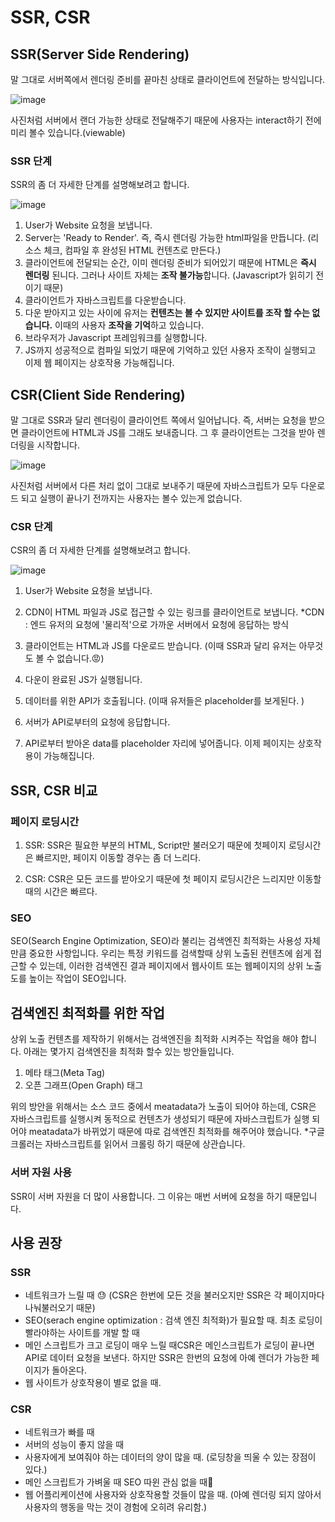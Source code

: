 # SSR, CSR

## SSR(Server Side Rendering)

말 그대로 서버쪽에서 렌더링 준비를 끝마친 상태로 클라이언트에 전달하는 방식입니다.

![image](https://user-images.githubusercontent.com/32887635/192082366-7d15ce32-b721-4689-bbae-c303dfe6ad8f.png)

사진처럼 서버에서 랜더 가능한 상태로 전달해주기 때문에 사용자는 interact하기 전에 미리 볼수 있습니다.(viewable)

### SSR 단계

SSR의 좀 더 자세한 단계를 설명해보려고 합니다.

![image](https://user-images.githubusercontent.com/32887635/192082414-99ea58ec-fcba-42e0-b020-143eb5be3907.png)

1. User가 Website 요청을 보냅니다.
2. Server는 'Ready to Render'. 즉, 즉시 렌더링 가능한 html파일을 만듭니다.
   (리소스 체크, 컴파일 후 완성된 HTML 컨텐츠로 만든다.)
3. 클라이언트에 전달되는 순간, 이미 렌더링 준비가 되어있기 때문에 HTML은 **즉시 렌더링** 된니다. 그러나 사이트 자체는 **조작 불가능**합니다. (Javascript가 읽히기 전이기 때문)
4. 클라이언트가 자바스크립트를 다운받습니다.
5. 다운 받아지고 있는 사이에 유저는 **컨텐츠는 볼 수 있지만 사이트를 조작 할 수는 없습니다.** 이때의 사용자 **조작을 기억**하고 있습니다.
6. 브라우저가 Javascript 프레임워크를 실행합니다.
7. JS까지 성공적으로 컴파일 되었기 때문에 기억하고 있던 사용자 조작이 실행되고 이제 웹 페이지는 상호작용 가능해집니다.

## CSR(Client Side Rendering)

말 그대로 SSR과 달리 렌더링이 클라이언트 쪽에서 일어납니다. 즉, 서버는 요청을 받으면 클라이언트에 HTML과 JS를 그래도 보내줍니다. 그 후 클라이언트는 그것을 받아 렌더링을 시작합니다.

![image](https://user-images.githubusercontent.com/32887635/192082491-02a661e4-daaf-4a76-a49f-7dc3d78214dc.png)

사진처럼 서버에서 다른 처리 없이 그대로 보내주기 때문에 자바스크립트가 모두 다운로드 되고 실행이 끝나기 전까지는 사용자는 볼수 있는게 없습니다.

### CSR 단계

CSR의 좀 더 자세한 단계를 설명해보려고 합니다.

![image](https://user-images.githubusercontent.com/32887635/192082533-f98e9427-1669-48b9-9f69-7dd2b647caf9.png)

1. User가 Website 요청을 보냅니다.
2. CDN이 HTML 파일과 JS로 접근할 수 있는 링크를 클라이언트로 보냅니다.
   \*CDN : 엔드 유저의 요청에 '물리적'으로 가까운 서버에서 요청에 응답하는 방식

3. 클라이언트는 HTML과 JS를 다운로드 받습니다.
   (이때 SSR과 달리 유저는 아무것도 볼 수 없습니다.😡)
4. 다운이 완료된 JS가 실행됩니다.
5. 데이터를 위한 API가 호출됩니다.
   (이때 유저들은 placeholder를 보게된다. )
6. 서버가 API로부터의 요청에 응답합니다.
7. API로부터 받아온 data를 placeholder 자리에 넣어줍니다. 이제 페이지는 상호작용이 가능해집니다.

## SSR, CSR 비교

### 페이지 로딩시간

1. SSR: SSR은 필요한 부분의 HTML, Script만 불러오기 때문에 첫페이지 로딩시간은 빠르지만, 페이지 이동할 경우는 좀 더 느리다.

2. CSR: CSR은 모든 코드를 받아오기 때문에 첫 페이지 로딩시간은 느리지만 이동할때의 시간은 빠르다.

### SEO

SEO(Search Engine Optimization, SEO)라 불리는 검색엔진 최적화는 사용성 자체만큼 중요한 사항입니다. 우리는 특정 키워드를 검색할때 상위 노출된 컨텐츠에 쉽게 접근할 수 있는데, 이러한 검색엔진 결과 페이지에서 웹사이트 또는 웹페이지의 상위 노출도를 높이는 작업이 SEO입니다.

## 검색엔진 최적화를 위한 작업

상위 노출 컨텐츠를 제작하기 위해서는 검색엔진을 최적화 시켜주는 작업을 해야 합니다. 아래는 몇가지 검색엔진을 최적화 할수 있는 방안들입니다.

1. 메타 태그(Meta Tag)
2. 오픈 그래프(Open Graph) 태그

위의 방안을 위해서는 소스 코드 중에서 meatadata가 노출이 되어야 하는데, CSR은 자바스크립트를 실행시켜 동적으로 컨텐츠가 생성되기 때문에 자바스크립트가 실행 되어야 meatadata가 바뀌었기 때문에 따로 검색엔진 최적화를 해주어야 했습니다. \*구글크롤러는 자바스크립트를 읽어서 크롤링 하기 때문에 상관습니다.

### 서버 자원 사용

SSR이 서버 자원을 더 많이 사용합니다. 그 이유는 매번 서버에 요청을 하기 때문입니다.

## 사용 권장

### SSR

- 네트워크가 느릴 때 😓
  (CSR은 한번에 모든 것을 불러오지만 SSR은 각 페이지마다 나눠불러오기 때문)
- SEO(serach engine optimization : 검색 엔진 최적화)가 필요할 때.
  최초 로딩이 빨라야하는 사이트를 개발 할 때
- 메인 스크립트가 크고 로딩이 매우 느릴 때CSR은 메인스크립트가 로딩이 끝나면 API로 데이터 요청을 보낸다. 하지만 SSR은 한번의 요청에 아예 렌더가 가능한 페이지가 돌아온다.
- 웹 사이트가 상호작용이 별로 없을 때.

### CSR

- 네트워크가 빠를 때
- 서버의 성능이 좋지 않을 때
- 사용자에게 보여줘야 하는 데이터의 양이 많을 때.
  (로딩창을 띄울 수 있는 장점이 있다.)
- 메인 스크립트가 가벼울 때
  SEO 따윈 관심 없을 때😤
- 웹 어플리케이션에 사용자와 상호작용할 것들이 많을 때. (아예 렌더링 되지 않아서 사용자의 행동을 막는 것이 경험에 오히려 유리함.)

